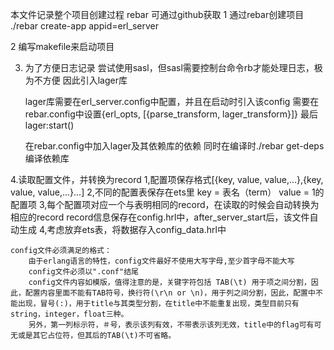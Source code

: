本文件记录整个项目创建过程
rebar 可通过github获取
1 通过rebar创建项目
	./rebar create-app appid=erl_server

2 编写makefile来启动项目

3. 为了方便日志记录
   尝试使用sasl，但sasl需要控制台命令rb才能处理日志，极为不方便
   因此引入lager库

   lager库需要在erl_server.config中配置，并且在启动时引入该config
   		  需要在rebar.config中设置{erl_opts, [{parse_transform, lager_transform}]}
   		  最后lager:start()

	在rebar.config中加入lager及其依赖库的依赖
  	同时在编译时./rebar get-deps编译依赖库

4.读取配置文件，并转换为record
  1,配置项保存格式[{key, value, value,...},{key, value, value,...}...]
  2,不同的配置表保存在ets里
  	key = 表名（term）
  	value = 1的配置项
  3,每个配置项对应一个与表明相同的record，在读取的时候会自动转换为相应的record
  	record信息保存在config.hrl中，after_server_start后，该文件自动生成
  4,考虑放弃ets表，将数据存入config_data.hrl中
    
    config文件必须满足的格式：
        由于erlang语言的特性，config文件最好不使用大写字母,至少首字母不能大写
        config文件必须以".conf"结尾
        config文件内容如模版，值得注意的是，关键字符包括 TAB(\t) 用于项之间分割，因此，配置内容里面不能有TAB符号，换行符(\r\n or \n)，用于列之间分割，因此，配置中不能出现，冒号(:)，用于title与其类型分割，在title中不能重复出现，类型目前只有string，integer，float三种。
        另外，第一列标示符，＃号，表示该列有效，不带表示该列无效，title中的flag可有可无或是其它占位符，但其后的TAB(\t)不可省略。
